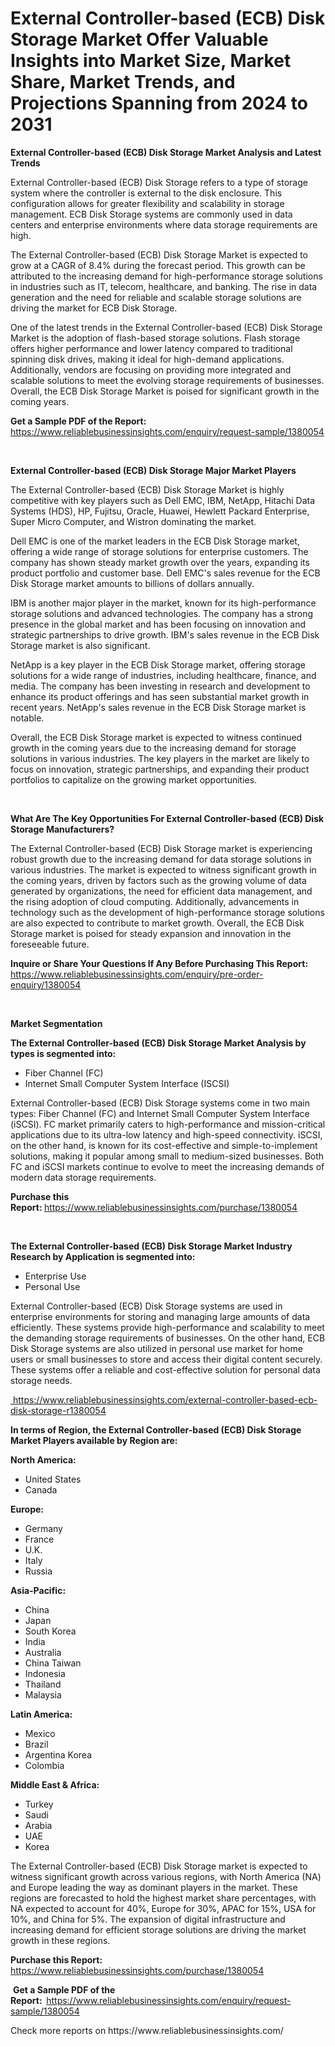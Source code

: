<p><h1>External Controller-based (ECB) Disk Storage Market Offer Valuable Insights into Market Size, Market Share, Market Trends, and Projections Spanning from 2024 to 2031</h1></p><p><strong>External Controller-based (ECB) Disk Storage Market Analysis and Latest Trends</strong></p>
<p><p>External Controller-based (ECB) Disk Storage refers to a type of storage system where the controller is external to the disk enclosure. This configuration allows for greater flexibility and scalability in storage management. ECB Disk Storage systems are commonly used in data centers and enterprise environments where data storage requirements are high.</p><p>The External Controller-based (ECB) Disk Storage Market is expected to grow at a CAGR of 8.4% during the forecast period. This growth can be attributed to the increasing demand for high-performance storage solutions in industries such as IT, telecom, healthcare, and banking. The rise in data generation and the need for reliable and scalable storage solutions are driving the market for ECB Disk Storage.</p><p>One of the latest trends in the External Controller-based (ECB) Disk Storage Market is the adoption of flash-based storage solutions. Flash storage offers higher performance and lower latency compared to traditional spinning disk drives, making it ideal for high-demand applications. Additionally, vendors are focusing on providing more integrated and scalable solutions to meet the evolving storage requirements of businesses. Overall, the ECB Disk Storage Market is poised for significant growth in the coming years.</p></p>
<p><strong>Get a Sample PDF of the Report:&nbsp;</strong> <a href="https://www.reliablebusinessinsights.com/enquiry/request-sample/1380054">https://www.reliablebusinessinsights.com/enquiry/request-sample/1380054</a></p>
<p>&nbsp;</p>
<p><strong>External Controller-based (ECB) Disk Storage Major Market Players</strong></p>
<p><p>The External Controller-based (ECB) Disk Storage Market is highly competitive with key players such as Dell EMC, IBM, NetApp, Hitachi Data Systems (HDS), HP, Fujitsu, Oracle, Huawei, Hewlett Packard Enterprise, Super Micro Computer, and Wistron dominating the market.</p><p>Dell EMC is one of the market leaders in the ECB Disk Storage market, offering a wide range of storage solutions for enterprise customers. The company has shown steady market growth over the years, expanding its product portfolio and customer base. Dell EMC's sales revenue for the ECB Disk Storage market amounts to billions of dollars annually.</p><p>IBM is another major player in the market, known for its high-performance storage solutions and advanced technologies. The company has a strong presence in the global market and has been focusing on innovation and strategic partnerships to drive growth. IBM's sales revenue in the ECB Disk Storage market is also significant.</p><p>NetApp is a key player in the ECB Disk Storage market, offering storage solutions for a wide range of industries, including healthcare, finance, and media. The company has been investing in research and development to enhance its product offerings and has seen substantial market growth in recent years. NetApp's sales revenue in the ECB Disk Storage market is notable.</p><p>Overall, the ECB Disk Storage market is expected to witness continued growth in the coming years due to the increasing demand for storage solutions in various industries. The key players in the market are likely to focus on innovation, strategic partnerships, and expanding their product portfolios to capitalize on the growing market opportunities.</p></p>
<p>&nbsp;</p>
<p><strong>What Are The Key Opportunities For External Controller-based (ECB) Disk Storage Manufacturers?</strong></p>
<p><p>The External Controller-based (ECB) Disk Storage market is experiencing robust growth due to the increasing demand for data storage solutions in various industries. The market is expected to witness significant growth in the coming years, driven by factors such as the growing volume of data generated by organizations, the need for efficient data management, and the rising adoption of cloud computing. Additionally, advancements in technology such as the development of high-performance storage solutions are also expected to contribute to market growth. Overall, the ECB Disk Storage market is poised for steady expansion and innovation in the foreseeable future.</p></p>
<p><strong>Inquire or Share Your Questions If Any Before Purchasing This Report:</strong> <a href="https://www.reliablebusinessinsights.com/enquiry/pre-order-enquiry/1380054">https://www.reliablebusinessinsights.com/enquiry/pre-order-enquiry/1380054</a></p>
<p>&nbsp;</p>
<p><strong>Market Segmentation</strong></p>
<p><strong>The External Controller-based (ECB) Disk Storage Market Analysis by types is segmented into:</strong></p>
<p><ul><li>Fiber Channel (FC)</li><li>Internet Small Computer System Interface (ISCSI)</li></ul></p>
<p><p>External Controller-based (ECB) Disk Storage systems come in two main types: Fiber Channel (FC) and Internet Small Computer System Interface (iSCSI). FC market primarily caters to high-performance and mission-critical applications due to its ultra-low latency and high-speed connectivity. iSCSI, on the other hand, is known for its cost-effective and simple-to-implement solutions, making it popular among small to medium-sized businesses. Both FC and iSCSI markets continue to evolve to meet the increasing demands of modern data storage requirements.</p></p>
<p><strong>Purchase this Report:&nbsp;</strong><a href="https://www.reliablebusinessinsights.com/purchase/1380054">https://www.reliablebusinessinsights.com/purchase/1380054</a></p>
<p>&nbsp;</p>
<p><strong>The External Controller-based (ECB) Disk Storage Market Industry Research by Application is segmented into:</strong></p>
<p><ul><li>Enterprise Use</li><li>Personal Use</li></ul></p>
<p><p>External Controller-based (ECB) Disk Storage systems are used in enterprise environments for storing and managing large amounts of data efficiently. These systems provide high-performance and scalability to meet the demanding storage requirements of businesses. On the other hand, ECB Disk Storage systems are also utilized in personal use market for home users or small businesses to store and access their digital content securely. These systems offer a reliable and cost-effective solution for personal data storage needs.</p></p>
<p><a href="https://www.reliablebusinessinsights.com/external-controller-based-ecb-disk-storage-r1380054">&nbsp;https://www.reliablebusinessinsights.com/external-controller-based-ecb-disk-storage-r1380054</a></p>
<p><strong>In terms of Region, the External Controller-based (ECB) Disk Storage Market Players available by Region are:</strong></p>
<p>
    <p> <strong> North America: </strong>
        <ul>
            <li>United States</li>
            <li>Canada</li>
        </ul>
        </p> 
    <p> <strong> Europe: </strong>
        <ul>
            <li>Germany</li>
            <li>France</li>
            <li>U.K.</li>
            <li>Italy</li>
            <li>Russia</li>
        </ul>
        </p> 
    <p> <strong> Asia-Pacific: </strong>
        <ul>
            <li>China</li>
            <li>Japan</li>
            <li>South Korea</li>
            <li>India</li>
            <li>Australia</li>
            <li>China Taiwan</li>
            <li>Indonesia</li>
            <li>Thailand</li>
            <li>Malaysia</li>
        </ul>
        </p> 
    <p> <strong> Latin America: </strong>
        <ul>
            <li>Mexico</li>
            <li>Brazil</li>
            <li>Argentina Korea</li>
            <li>Colombia</li>
        </ul>
        </p> 
    <p> <strong> Middle East & Africa: </strong>
        <ul>
            <li>Turkey</li>
            <li>Saudi</li>
            <li>Arabia</li>
            <li>UAE</li>
            <li>Korea</li>
        </ul>
    </p>
    </p>
<p><p>The External Controller-based (ECB) Disk Storage market is expected to witness significant growth across various regions, with North America (NA) and Europe leading the way as dominant players in the market. These regions are forecasted to hold the highest market share percentages, with NA expected to account for 40%, Europe for 30%, APAC for 15%, USA for 10%, and China for 5%. The expansion of digital infrastructure and increasing demand for efficient storage solutions are driving the market growth in these regions.</p></p>
<p><strong>Purchase this Report: </strong><a href="https://www.reliablebusinessinsights.com/purchase/1380054">https://www.reliablebusinessinsights.com/purchase/1380054</a></p>
<p>&nbsp;<strong>Get a Sample PDF of the Report:&nbsp;&nbsp;</strong><a href="https://www.reliablebusinessinsights.com/enquiry/request-sample/1380054">https://www.reliablebusinessinsights.com/enquiry/request-sample/1380054</a></p>
<p><strong></strong></p>
<p>Check more reports on https://www.reliablebusinessinsights.com/</p>